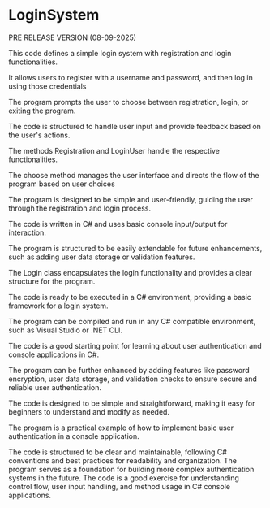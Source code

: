 # LoginSystem

PRE RELEASE VERSION (08-09-2025) 

This code defines a simple login system with registration and login functionalities.

It allows users to register with a username and password, and then log in using those credentials

The program prompts the user to choose between registration, login, or exiting the program.

The code is structured to handle user input and provide feedback based on the user's actions.

The methods Registration and LoginUser handle the respective functionalities.

The choose method manages the user interface and directs the flow of the program based on user choices

The program is designed to be simple and user-friendly, guiding the user through the registration and login process.

The code is written in C# and uses basic console input/output for interaction.

The program is structured to be easily extendable for future enhancements, such as adding user data storage or validation features.

The Login class encapsulates the login functionality and provides a clear structure for the program.

The code is ready to be executed in a C# environment, providing a basic framework for a login system.

The program can be compiled and run in any C# compatible environment, such as Visual Studio or .NET CLI.

The code is a good starting point for learning about user authentication and console applications in C#.

The program can be further enhanced by adding features like password encryption, user data storage, and validation checks to ensure secure and reliable user authentication.

The code is designed to be simple and straightforward, making it easy for beginners to understand and modify as needed.

The program is a practical example of how to implement basic user authentication in a console application.

The code is structured to be clear and maintainable, following C# conventions and best practices for readability and organization.
The program serves as a foundation for building more complex authentication systems in the future.
The code is a good exercise for understanding control flow, user input handling, and method usage in C# console applications.
